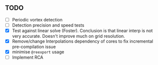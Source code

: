 ## TODO
- [ ] Periodic vortex detection
- [ ] Detection precision and speed tests
- [x] Test against linear solve (Foster). Conclusion is that linear interp is not very accurate. Doesn't improve much on grid resolution.
- [x] Remove/change Interpolations dependency of cores to fix incremental pre-compilation issue
- [x] minimise `@reexport` usage
- [ ] Implement RCA
